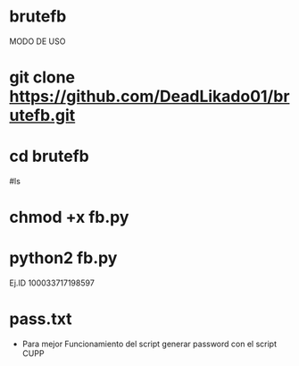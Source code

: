 # brutefb
MODO DE USO
# git clone https://github.com/DeadLikado01/brutefb.git
# cd brutefb
#ls 
# chmod +x fb.py
# python2 fb.py
Ej.ID 100033717198597
# pass.txt
 



* Para mejor Funcionamiento del script generar password con el script CUPP 
